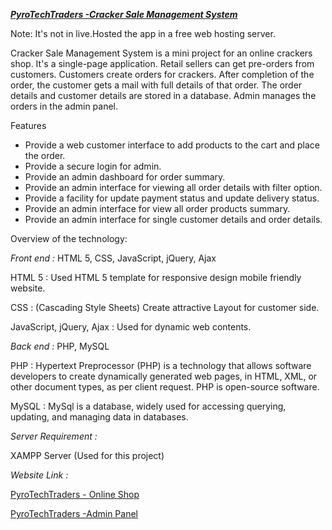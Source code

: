***[PyroTechTraders -Cracker Sale Management System](https://pyrotechtraders.000webhostapp.com/)***  

Note: It's not in live.Hosted the app in a free web hosting server.

Cracker Sale Management System is a mini project for an online crackers shop. It's a single-page application. Retail sellers can get pre-orders from customers. Customers create orders for crackers. After completion of the order, the customer gets a mail with full details of that order. The order details and customer details are stored in a database. Admin manages the orders in the admin panel. 


Features
-	Provide a web customer interface to add products to the cart and place the order.
-	Provide a secure login for admin.
-	Provide an admin dashboard for order summary.
-	Provide an admin interface for viewing all order details with filter option.
-	Provide a facility for update payment status and update delivery status.
-	Provide an admin interface for view all order products summary.
-	Provide an admin interface for single customer details and order details.


Overview of the technology:

_Front end :_ HTML 5, CSS, JavaScript, jQuery, Ajax

HTML 5 : Used HTML 5 template for responsive design mobile friendly website.

CSS : (Cascading Style Sheets) Create attractive Layout for customer side.

JavaScript, jQuery, Ajax : Used for dynamic web contents.


_Back end :_ PHP, MySQL

PHP : Hypertext Preprocessor (PHP) is a technology that allows software developers to create dynamically generated web pages, in HTML, XML, or other document types, as per client request. PHP is open-source software.

MySQL : MySql is a database, widely used for accessing querying, updating, and managing data in databases.

_Server Requirement :_ 

XAMPP Server (Used for this project)

_Website Link :_

[PyroTechTraders - Online Shop](https://pyrotechtraders.000webhostapp.com/)

[PyroTechTraders -Admin Panel](https://pyrotechtraders.000webhostapp.com/admin)

